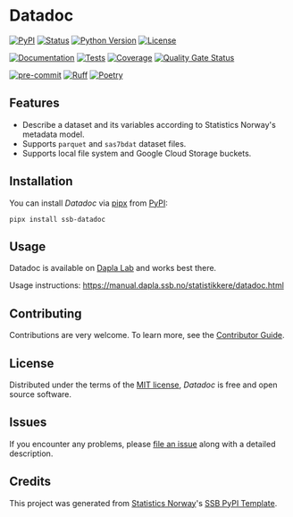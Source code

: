 # Datadoc

[![PyPI](https://img.shields.io/pypi/v/ssb-datadoc.svg)][pypi status]
[![Status](https://img.shields.io/pypi/status/ssb-datadoc.svg)][pypi status]
[![Python Version](https://img.shields.io/pypi/pyversions/ssb-datadoc)][pypi status]
[![License](https://img.shields.io/pypi/l/ssb-datadoc)][license]

[![Documentation](https://github.com/statisticsnorway/datadoc-editor/actions/workflows/docs.yml/badge.svg)][documentation]
[![Tests](https://github.com/statisticsnorway/datadoc-editor/actions/workflows/tests.yml/badge.svg)][tests]
[![Coverage](https://sonarcloud.io/api/project_badges/measure?project=statisticsnorway_datadoc&metric=coverage)][sonarcov]
[![Quality Gate Status](https://sonarcloud.io/api/project_badges/measure?project=statisticsnorway_datadoc&metric=alert_status)][sonarquality]

[![pre-commit](https://img.shields.io/badge/pre--commit-enabled-brightgreen?logo=pre-commit&logoColor=white)][pre-commit]
[![Ruff](https://img.shields.io/endpoint?url=https://raw.githubusercontent.com/astral-sh/ruff/main/assets/badge/v2.json)](https://github.com/astral-sh/ruff)
[![Poetry](https://img.shields.io/endpoint?url=https://python-poetry.org/badge/v0.json)][poetry]

[pypi status]: https://pypi.org/project/ssb-datadoc/
[documentation]: https://statisticsnorway.github.io/datadoc
[tests]: https://github.com/statisticsnorway/datadoc-editor/actions?workflow=Tests
[sonarcov]: https://sonarcloud.io/summary/overall?id=statisticsnorway_datadoc
[sonarquality]: https://sonarcloud.io/summary/overall?id=statisticsnorway_datadoc
[pre-commit]: https://github.com/pre-commit/pre-commit
[poetry]: https://python-poetry.org/

## Features

- Describe a dataset and its variables according to Statistics Norway's metadata model.
- Supports `parquet` and `sas7bdat` dataset files.
- Supports local file system and Google Cloud Storage buckets.

## Installation

You can install _Datadoc_ via [pipx] from [PyPI]:

```console
pipx install ssb-datadoc
```

## Usage

Datadoc is available on [Dapla Lab](https://lab.dapla.ssb.no/) and works best there.

Usage instructions: https://manual.dapla.ssb.no/statistikkere/datadoc.html

## Contributing

Contributions are very welcome.
To learn more, see the [Contributor Guide].

## License

Distributed under the terms of the [MIT license][license],
_Datadoc_ is free and open source software.

## Issues

If you encounter any problems,
please [file an issue] along with a detailed description.

## Credits

This project was generated from [Statistics Norway]'s [SSB PyPI Template].

[statistics norway]: https://www.ssb.no/en
[pypi]: https://pypi.org/
[ssb pypi template]: https://github.com/statisticsnorway/ssb-pypitemplate
[file an issue]: https://github.com/statisticsnorway/datadoc-editor/issues
[pipx]: https://pipx.pypa.io/latest/installation/

<!-- github-only -->

[license]: https://github.com/statisticsnorway/datadoc-editor/blob/main/LICENSE
[contributor guide]: https://github.com/statisticsnorway/datadoc-editor/blob/main/CONTRIBUTING.md
[reference guide]: https://statisticsnorway.github.io/datadoc-editor/reference.html
